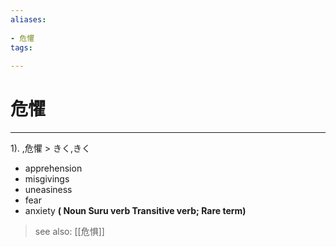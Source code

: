 ```yaml
---
aliases:
    
- 危懼
tags:
    
---
```


# 危懼
---
1).
,危懼 > きく,きく

- apprehension
- misgivings
- uneasiness
- fear
- anxiety
**( Noun Suru verb Transitive verb; Rare term)**
> see also:  [[危惧]]
            